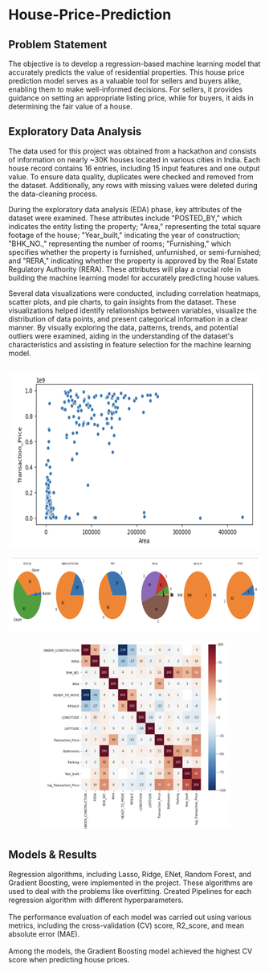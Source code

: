 # House-Price-Prediction
## Problem Statement 

The objective is to develop a regression-based machine learning model that accurately predicts the value of residential properties. This house price prediction model serves as a valuable tool for sellers and buyers alike, enabling them to make well-informed decisions. For sellers, it provides guidance on setting an appropriate listing price, while for buyers, it aids in determining the fair value of a house.

## Exploratory Data Analysis

The data used for this project was obtained from a hackathon and consists of information on nearly ~30K houses located in various cities in India. Each house record contains 16 entries, including 15 input features and one output value. To ensure data quality, duplicates were checked and removed from the dataset. Additionally, any rows with missing values were deleted during the data-cleaning process. <br>

During the exploratory data analysis (EDA) phase, key attributes of the dataset were examined. These attributes include "POSTED_BY," which indicates the entity listing the property; "Area," representing the total square footage of the house; "Year_built," indicating the year of construction; "BHK_NO.," representing the number of rooms; "Furnishing," which specifies whether the property is furnished, unfurnished, or semi-furnished; and "RERA," indicating whether the property is approved by the Real Estate Regulatory Authority (RERA). These attributes will play a crucial role in building the machine learning model for accurately predicting house values.

Several data visualizations were conducted, including correlation heatmaps, scatter plots, and pie charts, to gain insights from the dataset. These visualizations helped identify relationships between variables, visualize the distribution of data points, and present categorical information in a clear manner. By visually exploring the data, patterns, trends, and potential outliers were examined, aiding in the understanding of the dataset's characteristics and assisting in feature selection for the machine learning model.
<br>
<br>   
<p align="center">
<img src="https://github.com/Nikhil27-sudo/House-Price-Prediction/blob/main/scatterplot.png" width="500" height="350">
</p>  
<p align="center">
<img src="https://github.com/Nikhil27-sudo/House-Price-Prediction/blob/main/piechart.png" width="800" height="150"> <br>
</p> 
<p align="center">
<img src="https://github.com/Nikhil27-sudo/House-Price-Prediction/blob/main/heatmap.png" width="380" height="380"> 
</p> 

## Models & Results

Regression algorithms, including Lasso, Ridge, ENet, Random Forest, and Gradient Boosting, were implemented in the project. 
These algorithms are used to deal with the problems like overfitting. 
Created Pipelines for each regression algorithm with different hyperparameters.
<br>
<br>
The performance evaluation of each model was carried out using various metrics, including the cross-validation (CV) score, R2_score, and 
mean absolute error (MAE). 
<br>
<br>
Among the models, the Gradient Boosting model achieved the highest CV score when predicting house prices. 
<br>
